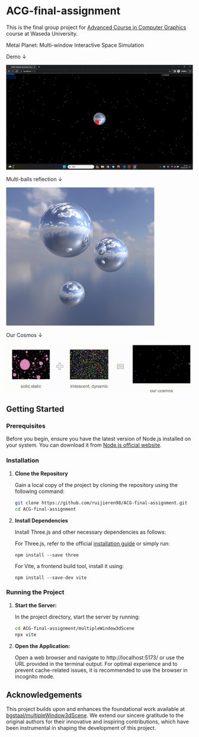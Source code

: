 # ACG-final-assignment



This is the final group project for [Advanced Course in Computer Graphics](https://esslab.jp/~ess/en/teaching/2023/acg/) course at Waseda University. 

Metal Planet: Multi-window Interactive Space Simulation

Demo &#8595;

<img src='misc/demo.gif'>

Multi-balls reflection &#8595;

<img src='misc/multi_balls_reflection.png' width="400">

Our Cosmos &#8595;

<img src='misc/cosmos.gif' width="600">

## Getting Started

### Prerequisites
Before you begin, ensure you have the latest version of Node.js installed on your system. You can download it from [Node.js official website](https://nodejs.org/).

### Installation

1. **Clone the Repository**

   Gain a local copy of the project by cloning the repository using the following command:

   ```bash
   git clone https://github.com/ruijieren98/ACG-final-assignment.git
   cd ACG-final-assignment
   ```

2. **Install Dependencies**

    Install Three.js and other necessary dependencies as follows:

    For Three.js, refer to the official [installation guide](https://threejs.org/docs/index.html#manual/en/introduction/Installation) or simply run:
    ```
    npm install --save three
    ```
    
    For Vite, a frontend build tool, install it using:
    ```
    npm install --save-dev vite
    ```

### Running the Project

1. **Start the Server:**

   In the project directory, start the server by running:

   ```bash
   cd ACG-final-assignment/multipleWindow3dScene
   npx vite
   ```

2. **Open the Application:**

   Open a web browser and navigate to http://localhost:5173/ or use the URL provided in the terminal output. For optimal experience and to prevent cache-related issues, it is recommended to use the browser in incognito mode.


## Acknowledgements
This project builds upon and enhances the foundational work available at [bgstaal/multipleWindow3dScene](https://github.com/bgstaal/multipleWindow3dScene/). We extend our sincere gratitude to the original authors for their innovative and inspiring contributions, which have been instrumental in shaping the development of this project.